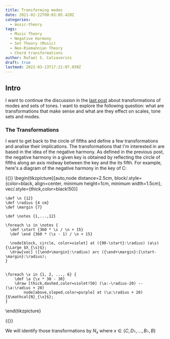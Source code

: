```yaml
---
title: Transforming modes
date: 2021-02-22T00:03:05.420Z
categories:
  - music-theory
tags:
  - Music Theory
  - Negative Harmony
  - Set Theory (Music)
  - Neo-Riemannian Theory
  - Chord transformations
author: Rafael S. Calsaverini
draft: true
lastmod: 2022-03-13T17:21:07.039Z
---
```


## Intro

I want to continue the discussion in the [last post](/blog/negative-harmony-inverts-brightness-modes/) about transformations of modes and sets of tones. I want to explore the following question: what are transformations that make sense and what are they effect on scales, tone sets and modes.

### The Transformations

I want to get back to the circle of fifths and define a few transformations and analise their implications. The transformations that I'm interested in are based in the idea of the negative harmony. As defined in the previous post, the negative harmony in a given key is obtained by reflecting the circle of fifths along an axis midway between the key and the its fifth. For example, here's a diagram of the negative harmony in the key of C:

{{<tikz>}}
\begin{tikzpicture}[auto,node distance=2.5cm, block/.style={color=black, align=center, minimum height=1cm, minimum width=1.5cm}, vec/.style={thick,color=black!50}]

    \def \n {12}
    \def \radius {4 cm}
    \def \margin {7}

    \def \notes {1,...,12}

    \foreach \s in \notes {
      \def \start {360 * \s / \n + 15}
      \def \end {360 * (\s - 1) / \n + 15}

      \node[block, circle, color=violet] at ({90-\start}:\radius) (a\s) {\Large $X_{\s}$};
      \draw[vec] ({\end+\margin}:\radius) arc ({\end+\margin}:{\start-\margin}:\radius);
    }


    \foreach \x in {1, 2, ..., 6} {
        \def \a {\x * 30 - 30}
        \draw [thick,dashed,color=violet!50] (\a:-\radius-20) -- (\a:\radius + 20)
            node[above,sloped,color=purple] at (\a:\radius + 20) {$\mathcal{N}_{\x}$};
    }

\end{tikzpicture}

{{</tikz>}}

We will identify those transformations by $N_{x}$ where $x \in \{C, D\flat, \ldots, B\flat, B\}$

[12tone]: https://www.youtube.com/watch?v=SF8CdxcdJgw
[brltheory]: https://www.brltheory.com/resources/negative-harmony-chord-chart/
[negative-harmony-covers]: https://www.youtube.com/channel/UCurOAVtqb7kM1siNlDynzFw
[brightness]: https://www.youtube.com/watch?v=9rEqrPwVITY
